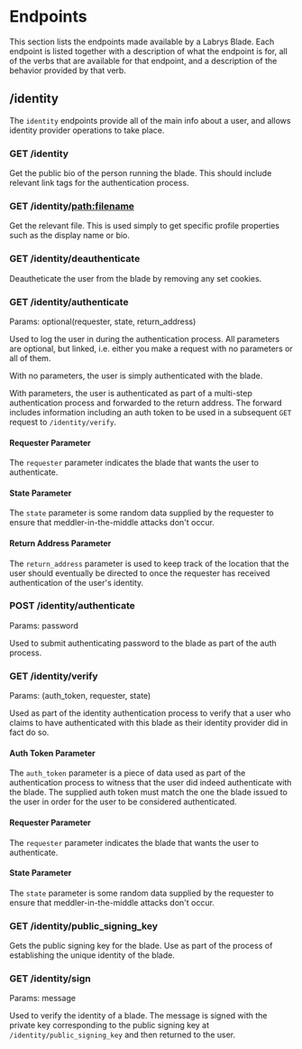 # Endpoints

This section lists the endpoints made available by a Labrys Blade. Each endpoint is listed together with a description of what the endpoint is for, all of the verbs that are available for that endpoint, and a description of the behavior provided by that verb.

## /identity

The `identity` endpoints provide all of the main info about a user, and allows identity provider operations to take place.

### GET /identity

Get the public bio of the person running the blade. This should include relevant link tags for the authentication process.

### GET /identity/<path:filename>

Get the relevant file. This is used simply to get specific profile properties such as the display name or bio.

### GET /identity/deauthenticate

Deautheticate the user from the blade by removing any set cookies.

### GET /identity/authenticate

Params: optional(requester, state, return_address)

Used to log the user in during the authentication process. All parameters are optional, but linked, i.e. either you make a request with no parameters or all of them.

With no parameters, the user is simply authenticated with the blade.

With parameters, the user is authenticated as part of a multi-step authentication process and forwarded to the return address. The forward includes information including an auth token to be used in a subsequent `GET` request to `/identity/verify`.

#### Requester Parameter

The `requester` parameter indicates the blade that wants the user to authenticate.

#### State Parameter

The `state` parameter is some random data supplied by the requester to ensure that meddler-in-the-middle attacks don't occur.

#### Return Address Parameter

The `return_address` parameter is used to keep track of the location that the user should eventually be directed to once the requester has received authentication of the user's identity.

### POST /identity/authenticate

Params: password

Used to submit authenticating password to the blade as part of the auth process.

### GET /identity/verify

Params: (auth_token, requester, state)

Used as part of the identity authentication process to verify that a user who claims to have authenticated with this blade as their identity provider did in fact do so.

#### Auth Token Parameter

The `auth_token` parameter is a piece of data used as part of the authentication process to witness that the user did indeed authenticate with the blade. The supplied auth token must match the one the blade issued to the user in order for the user to be considered authenticated.

#### Requester Parameter

The `requester` parameter indicates the blade that wants the user to authenticate.

#### State Parameter

The `state` parameter is some random data supplied by the requester to ensure that meddler-in-the-middle attacks don't occur.

### GET /identity/public_signing_key

Gets the public signing key for the blade. Use as part of the process of establishing the unique identity of the blade.

### GET /identity/sign

Params: message

Used to verify the identity of a blade. The message is signed with the private key corresponding to the public signing key at `/identity/public_signing_key` and then returned to the user.
